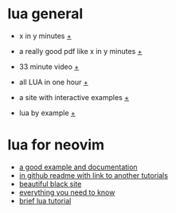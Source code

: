 # lua general

+ x in y minutes [+](https://learnxinyminutes.com/docs/lua/)
+ a really good pdf like x in y minutes [+](https://raw.githubusercontent.com/medwatt/Notes/main/Lua/Lua_Quick_Guide.pdf)

+ 33 minute video [+](https://www.youtube.com/watch?v=IP3J56sKtn0)
+ all LUA in one hour [+](https://www.youtube.com/watch?v=iMacxZQMPXs)
+ a site with interactive examples [+](https://www.luascript.dev/learn)
+ lua by example [+](https://luabyexample.org/)

# lua for neovim
 + [a good example and documentation](https://oroques.dev/notes/neovim-init/)
 + [in github readme with link to another tutorials](https://github.com/nanotee/nvim-lua-guide)
 + [beautiful black site](https://teukka.tech/luanvim.html)
 + [everything you need to know](https://vonheikemen.github.io/devlog/tools/configuring-neovim-using-lua/)
 + [brief lua tutorial](https://www.gatlin.io/blog/post/lua-primer-for-neovim)


